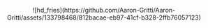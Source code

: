 <p align="center">
![hd_fries](https://github.com/Aaron-Gritti/Aaron-Gritti/assets/133798468/812bacae-eb97-41cf-b328-2ffb76057123)
</p>

<!---
Aaron-Gritti/Aaron-Gritti is a ✨ special ✨ repository because its `README.md` (this file) appears on your GitHub profile.

You can click the Preview link to take a look at your changes.
--->
